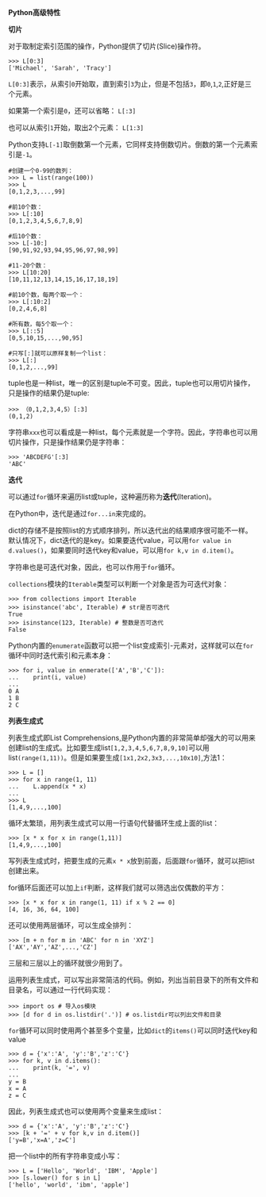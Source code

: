 **Python高级特性**

**切片**

对于取制定索引范围的操作，Python提供了切片(Slice)操作符。
	
	>>> L[0:3]
	['Michael', 'Sarah', 'Tracy']

`L[0:3]`表示，从索引`0`开始取，直到索引`3`为止，但是不包括`3`，即`0`,`1`,`2`,正好是三个元素。

如果第一个索引是`0`，还可以省略： `L[:3]`

也可以从索引`1`开始，取出2个元素： `L[1:3]`

Python支持`L[-1]`取倒数第一个元素，它同样支持倒数切片。倒数的第一个元素索引是`-1`。

	#创建一个0-99的数列：
	>>> L = list(range(100))
	>>> L
	[0,1,2,3,...,99]

	#前10个数：
	>>> L[:10]
	[0,1,2,3,4,5,6,7,8,9]

	#后10个数：
	>>> L[-10:]
	[90,91,92,93,94,95,96,97,98,99]

	#11-20个数：
	>>> L[10:20]
	[10,11,12,13,14,15,16,17,18,19]

	#前10个数，每两个取一个：
	>>> L[:10:2]
	[0,2,4,6,8]

	#所有数，每5个取一个：
	>>> L[::5]
	[0,5,10,15,...,90,95]

	#只写[:]就可以原样复制一个list：
	>>> L[:]
	[0,1,2,...,99]

tuple也是一种list，唯一的区别是tuple不可变。因此，tuple也可以用切片操作，只是操作的结果仍是tuple:

	>>> （0,1,2,3,4,5）[:3]
	(0,1,2)

字符串`xxx`也可以看成是一种list，每个元素就是一个字符。因此，字符串也可以用切片操作，只是操作结果仍是字符串：

	>>> 'ABCDEFG'[:3]
	'ABC'

**迭代**

可以通过`for`循环来遍历list或tuple，这种遍历称为**迭代**(Iteration)。

在Python中，迭代是通过`for...in`来完成的。

dict的存储不是按照list的方式顺序排列，所以迭代出的结果顺序很可能不一样。默认情况下，dict迭代的是key。如果要迭代value，可以用`for value in d.values()`，如果要同时迭代key和value，可以用`for k,v in d.item()`。

字符串也是可迭代对象，因此，也可以作用于`for`循环。

`collections`模块的`Iterable`类型可以判断一个对象是否为可迭代对象：

	>>> from collections import Iterable
	>>> isinstance('abc', Iterable) # str是否可迭代
	True
	>>> isinstance(123, Iterable) # 整数是否可迭代
	False

Python内置的`enumerate`函数可以把一个list变成索引-元素对，这样就可以在`for`循环中同时迭代索引和元素本身：
	
	>>> for i, value in enmerate(['A','B','C']):
	...    print(i, value)
	...
	0 A
	1 B
	2 C

**列表生成式**

列表生成式即List Comprehensions,是Python内置的非常简单却强大的可以用来创建list的生成式。比如要生成list`[1,2,3,4,5,6,7,8,9,10]`可以用list`(range(1,11))`。但是如果要生成`[1x1,2x2,3x3,...,10x10]`,方法1：

	>>> L = []
	>>> for x in range(1, 11)
	...    L.append(x * x)
	...
	>>> L
	[1,4,9,...,100]

循环太繁琐，用列表生成式可以用一行语句代替循环生成上面的list：

	>>> [x * x for x in range(1,11)]
	[1,4,9,...,100]

写列表生成式时，把要生成的元素`x * x`放到前面，后面跟`for`循环，就可以把list创建出来。

for循环后面还可以加上`if`判断，这样我们就可以筛选出仅偶数的平方：

	>>> [x * x for x in range(1, 11) if x % 2 == 0]
	[4, 16, 36, 64, 100]

还可以使用两层循环，可以生成全排列：

	>>> [m + n for m in 'ABC' for n in 'XYZ']
	['AX','AY','AZ',...,'CZ']

三层和三层以上的循环就很少用到了。

运用列表生成式，可以写出非常简洁的代码。例如，列出当前目录下的所有文件和目录名，可以通过一行代码实现：

	>>> import os # 导入os模块
	>>> [d for d in os.listdir('.')] # os.listdir可以列出文件和目录

`for`循环可以同时使用两个甚至多个变量，比如`dict`的`items()`可以同时迭代key和value

	>>> d = {'x':'A', 'y':'B','z':'C'}
	>>> for k, v in d.items():
	...    print(k, '=', v)
	...
	y = B
	x = A
	z = C

因此，列表生成式也可以使用两个变量来生成list：

	>>> d = {'x':'A', 'y':'B','z':'C'}
	>>> [k + '=' + v for k,v in d.item()]
	['y=B','x=A','z=C']

把一个list中的所有字符串变成小写：

	>>> L = ['Hello', 'World', 'IBM', 'Apple']
	>>> [s.lower() for s in L]
	['hello', 'world', 'ibm', 'apple']

 






